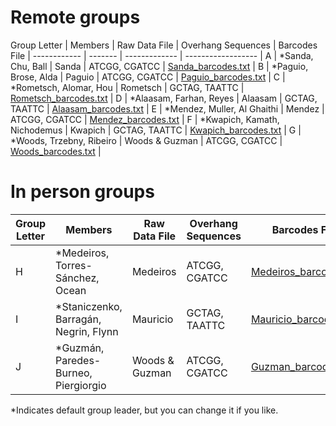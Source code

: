 # Remote groups

Group Letter | Members | Raw Data File | Overhang Sequences | Barcodes File |
------------ | ------- | ------------- | ------------------ |
A | \*Sanda, Chu, Ball | Sanda | ATCGG, CGATCC | [Sanda_barcodes.txt](barcodes/Sanda_barcodes.txt) | 
B | \*Paguio, Brose, Alda | Paguio | ATCGG, CGATCC | [Paguio_barcodes.txt](barcodes/Paguio_barcodes.txt) | 
C | \*Rometsch, Alomar, Hou | Rometsch | GCTAG, TAATTC | [Rometsch_barcodes.txt](barcodes/Rometsch_barcodes.txt) | 
D | \*Alaasam, Farhan, Reyes | Alaasam | GCTAG, TAATTC | [Alaasam_barcodes.txt](barcodes/Alaasam_barcodes.txt) | 
E | \*Mendez, Muller, Al Ghaithi | Mendez | ATCGG, CGATCC | [Mendez_barcodes.txt](barcodes/Mendez_barcodes.txt) | 
F | \*Kwapich, Kamath, Nichodemus | Kwapich | GCTAG, TAATTC | [Kwapich_barcodes.txt](barcodes/Kwapich_barcodes.txt) | 
G | \*Woods, Trzebny, Ribeiro | Woods & Guzman | ATCGG, CGATCC | [Woods_barcodes.txt](barcodes/Woods_barcodes.txt) | 


# In person groups

Group Letter | Members | Raw Data File | Overhang Sequences | Barcodes File |
------------ | ------- | ------------- | ------------------ | ------------- |
H | \*Medeiros, Torres-Sánchez, Ocean | Medeiros | ATCGG, CGATCC | [Medeiros_barcodes.txt](barcodes/Medeiros_barcodes.txt) |
I | \*Staniczenko, Barragán, Negrin, Flynn | Mauricio | GCTAG, TAATTC | [Mauricio_barcodes.txt](barcodes/Mauricio_barcodes.txt) |
J | \*Guzmán, Paredes-Burneo, Piergiorgio | Woods & Guzman | ATCGG, CGATCC | [Guzman_barcodes.txt](barcodes/Guzman_barcodes.txt) |

\*Indicates default group leader, but you can change it if you like.

